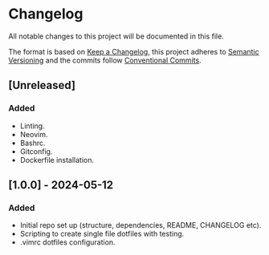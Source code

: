 # Changelog

All notable changes to this project will be documented in this file.

The format is based on [Keep a Changelog](https://keepachangelog.com/en/1.1.0/),
this project adheres to [Semantic Versioning](https://semver.org/spec/v2.0.0.html)
and the commits follow [Conventional Commits](https://kapeli.com/cheat_sheets/Conventional_Commits.docset/Contents/Resources/Documents/index).

## [Unreleased]

### Added

- Linting.
- Neovim.
- Bashrc.
- Gitconfig.
- Dockerfile installation.

## [1.0.0] - 2024-05-12

### Added

- Initial repo set up (structure, dependencies, README, CHANGELOG etc).
- Scripting to create single file dotfiles with testing.
- .vimrc dotfiles configuration.
